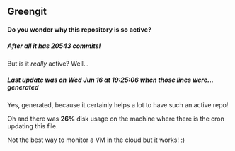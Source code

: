 ## Greengit

#### Do you wonder why this repository is so active?

##### After all it has 20543 commits!

But is it *really* active? Well...

##### Last update was on Wed Jun 16 at 19:25:06 when those lines were... generated

Yes, generated, because it certainly helps a lot to have such an active repo!

Oh and there was **26%** disk usage on the machine
where there is the cron updating this file.

Not the best way to monitor a VM in the cloud but it works! :)

